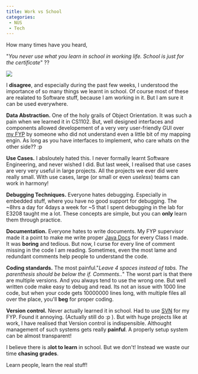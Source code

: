 ```yaml
---
title: Work vs School
categories:
 - NUS
 - Tech
---
```


How many times have you heard,

"_You never use what you learn in school in working life. School is just for the certificate_" ??

[![](http://static.flickr.com/7/8916354_adb5e0bf5c_m.jpg)][0]

I **disagree**, and especially during the past few weeks, I understood the importance of so many things we learnt in school. Of course most of these are realated to Software stuff, because I am working in it. But I am sure it can be used everywhere.

**Data Abstraction.**
One of the holy grails of Object Orientation. It was such a pain when we learned it in CS1102. But, well designed interfaces and components allowed developement of a very very user-friendly GUI over [my FYP][1] by someone who did not understand even a little bit of my mapping engin. As long as you have interfaces to implement, who care whats on the other side?? :p

**Use Cases.**
I absloutely hated this. I never formally learnt Software Engineering, and never wished I did. But last week, I realised that use cases are very very useful in large projects. All the projects we ever did were really small. With use cases, large (or small or even _useless_) teams can work in harmony!

**Debugging Techniques.**
Everyone hates debugging. Especially in embedded stuff, where you have no good support for debugging. The ~8hrs a day for 4days a week for ~5 that I spent debugging in the lab for E3208 taught me a lot. These concepts are simple, but you can **only** learn them through practice.

**Documentation.**
Everyone hates to write documents. My FYP supervisor made it a point to make me write proper [Java Docs][2] for every Class I made. It was **boring** and tedious. But now, I curse for every line of comment missing in the code I am reading. Sometimes, even the most lame and redundant comments help people to understand the code.

**Coding standards.**
The most painful."_Leave 4 spaces instead of tabs. The parenthesis should be below the if. Comments.._" The worst part is that there are multiple versions. And you always tend to use the wrong one. But well written code make easy to debug and read. Its not an issue with 1000 line code, but when your code gets 10000000 lines long, with multiple files all over the place, you'll **beg** for proper coding.

**Version control.**
Never actually learned it in school. Had to use [SVN][3] for my FYP. Found it annoying. (Actually still do :p ). But with huge projects like at work, I have realised that Version control is indispensible. Althought management of such systems gets really **painful**. A properly setup system can be almost transparent!

I believe there is a**lot to learn** in school. But we don't! Instead we waste our time **chasing grades**.

Learn people, learn the real stuff!


[0]: http://www.flickr.com/photos/davekellam/8916354/
[1]: http://nttup.wordpress.com/2006/04/11/fyp-blues-and-greens/
[2]: http://java.sun.com/j2se/javadoc/
[3]: http://subversion.tigris.org/
